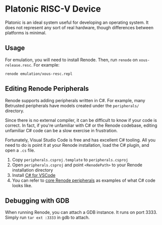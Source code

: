 # Platonic RISC-V Device

Platonic is an ideal system useful for developing an operating system.  It does not represent any sort of real hardware, though differences between platforms is minimal.

## Usage

For emulation, you will need to install Renode. Then, run `renode` on `xous-release.resc`. For example:

```
renode emulation/xous-resc.repl
```

## Editing Renode Peripherals

Renode supports adding peripherals written in C#. For example, many Betrusted peripherals have models created under the `peripherals/` directory.

Since there is no external compiler, it can be difficult to know if your code is correct. In fact, if you're unfamiliar with C# or the Renode codebase, editing unfamiliar C# code can be a slow exercise in frustration.

Fortunately, Visual Studio Code is free and has excellent C# tooling. All you need to do is point it at your Renode installation, load the C# plugin, and open a `.cs` file.

1. Copy `peripherals.csproj.template` to `peripherals.csproj`
2. Open `peripherals.csproj` and point `<RenodePath>` to your Renode installation directory
3. Install [C# for VSCode](vscode:extension/ms-dotnettools.csharp)
4. You can refer to [core Renode peripherals](https://github.com/renode/renode-infrastructure/tree/master/src/Emulator/Peripherals/Peripherals) as examples of what C# code looks like.

## Debugging with GDB

When running Renode, you can attach a GDB instance. It runs on port 3333. Simply run `tar ext :3333` in gdb to attach.
